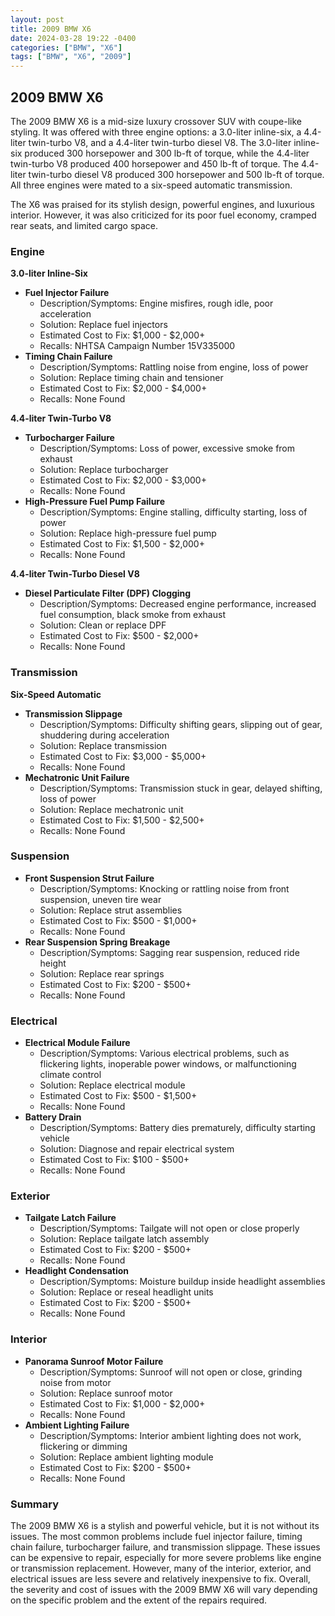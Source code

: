 ```yaml
---
layout: post
title: 2009 BMW X6
date: 2024-03-28 19:22 -0400
categories: ["BMW", "X6"]
tags: ["BMW", "X6", "2009"]
---
```

## 2009 BMW X6

The 2009 BMW X6 is a mid-size luxury crossover SUV with coupe-like styling. It was offered with three engine options: a 3.0-liter inline-six, a 4.4-liter twin-turbo V8, and a 4.4-liter twin-turbo diesel V8. The 3.0-liter inline-six produced 300 horsepower and 300 lb-ft of torque, while the 4.4-liter twin-turbo V8 produced 400 horsepower and 450 lb-ft of torque. The 4.4-liter twin-turbo diesel V8 produced 300 horsepower and 500 lb-ft of torque. All three engines were mated to a six-speed automatic transmission.

The X6 was praised for its stylish design, powerful engines, and luxurious interior. However, it was also criticized for its poor fuel economy, cramped rear seats, and limited cargo space.

### Engine

**3.0-liter Inline-Six**

* **Fuel Injector Failure**
    * Description/Symptoms: Engine misfires, rough idle, poor acceleration
    * Solution: Replace fuel injectors
    * Estimated Cost to Fix: $1,000 - $2,000+
    * Recalls: NHTSA Campaign Number 15V335000
* **Timing Chain Failure**
    * Description/Symptoms: Rattling noise from engine, loss of power
    * Solution: Replace timing chain and tensioner
    * Estimated Cost to Fix: $2,000 - $4,000+
    * Recalls: None Found

**4.4-liter Twin-Turbo V8**

* **Turbocharger Failure**
    * Description/Symptoms: Loss of power, excessive smoke from exhaust
    * Solution: Replace turbocharger
    * Estimated Cost to Fix: $2,000 - $3,000+
    * Recalls: None Found
* **High-Pressure Fuel Pump Failure**
    * Description/Symptoms: Engine stalling, difficulty starting, loss of power
    * Solution: Replace high-pressure fuel pump
    * Estimated Cost to Fix: $1,500 - $2,000+
    * Recalls: None Found

**4.4-liter Twin-Turbo Diesel V8**

* **Diesel Particulate Filter (DPF) Clogging**
    * Description/Symptoms: Decreased engine performance, increased fuel consumption, black smoke from exhaust
    * Solution: Clean or replace DPF
    * Estimated Cost to Fix: $500 - $2,000+
    * Recalls: None Found

### Transmission

**Six-Speed Automatic**

* **Transmission Slippage**
    * Description/Symptoms: Difficulty shifting gears, slipping out of gear, shuddering during acceleration
    * Solution: Replace transmission
    * Estimated Cost to Fix: $3,000 - $5,000+
    * Recalls: None Found
* **Mechatronic Unit Failure**
    * Description/Symptoms: Transmission stuck in gear, delayed shifting, loss of power
    * Solution: Replace mechatronic unit
    * Estimated Cost to Fix: $1,500 - $2,500+
    * Recalls: None Found

### Suspension

* **Front Suspension Strut Failure**
    * Description/Symptoms: Knocking or rattling noise from front suspension, uneven tire wear
    * Solution: Replace strut assemblies
    * Estimated Cost to Fix: $500 - $1,000+
    * Recalls: None Found
* **Rear Suspension Spring Breakage**
    * Description/Symptoms: Sagging rear suspension, reduced ride height
    * Solution: Replace rear springs
    * Estimated Cost to Fix: $200 - $500+
    * Recalls: None Found

### Electrical

* **Electrical Module Failure**
    * Description/Symptoms: Various electrical problems, such as flickering lights, inoperable power windows, or malfunctioning climate control
    * Solution: Replace electrical module
    * Estimated Cost to Fix: $500 - $1,500+
    * Recalls: None Found
* **Battery Drain**
    * Description/Symptoms: Battery dies prematurely, difficulty starting vehicle
    * Solution: Diagnose and repair electrical system
    * Estimated Cost to Fix: $100 - $500+
    * Recalls: None Found

### Exterior

* **Tailgate Latch Failure**
    * Description/Symptoms: Tailgate will not open or close properly
    * Solution: Replace tailgate latch assembly
    * Estimated Cost to Fix: $200 - $500+
    * Recalls: None Found
* **Headlight Condensation**
    * Description/Symptoms: Moisture buildup inside headlight assemblies
    * Solution: Replace or reseal headlight units
    * Estimated Cost to Fix: $200 - $500+
    * Recalls: None Found

### Interior

* **Panorama Sunroof Motor Failure**
    * Description/Symptoms: Sunroof will not open or close, grinding noise from motor
    * Solution: Replace sunroof motor
    * Estimated Cost to Fix: $1,000 - $2,000+
    * Recalls: None Found
* **Ambient Lighting Failure**
    * Description/Symptoms: Interior ambient lighting does not work, flickering or dimming
    * Solution: Replace ambient lighting module
    * Estimated Cost to Fix: $200 - $500+
    * Recalls: None Found

### Summary

The 2009 BMW X6 is a stylish and powerful vehicle, but it is not without its issues. The most common problems include fuel injector failure, timing chain failure, turbocharger failure, and transmission slippage. These issues can be expensive to repair, especially for more severe problems like engine or transmission replacement. However, many of the interior, exterior, and electrical issues are less severe and relatively inexpensive to fix. Overall, the severity and cost of issues with the 2009 BMW X6 will vary depending on the specific problem and the extent of the repairs required.
